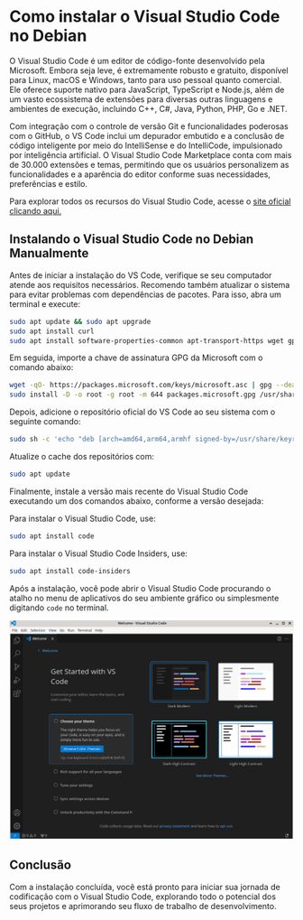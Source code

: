 # Como instalar o Visual Studio Code no Debian

O Visual Studio Code é um editor de código-fonte desenvolvido pela Microsoft. Embora seja leve, é extremamente robusto e gratuito, disponível para Linux, macOS e Windows, tanto para uso pessoal quanto comercial. Ele oferece suporte nativo para JavaScript, TypeScript e Node.js, além de um vasto ecossistema de extensões para diversas outras linguagens e ambientes de execução, incluindo C++, C#, Java, Python, PHP, Go e .NET.

Com integração com o controle de versão Git e funcionalidades poderosas com o GitHub, o VS Code inclui um depurador embutido e a conclusão de código inteligente por meio do IntelliSense e do IntelliCode, impulsionado por inteligência artificial. O Visual Studio Code Marketplace conta com mais de 30.000 extensões e temas, permitindo que os usuários personalizem as funcionalidades e a aparência do editor conforme suas necessidades, preferências e estilo.

Para explorar todos os recursos do Visual Studio Code, acesse o [site oficial clicando aqui.](https://code.visualstudio.com/)

## Instalando o Visual Studio Code no Debian Manualmente

Antes de iniciar a instalação do VS Code, verifique se seu computador atende aos requisitos necessários. Recomendo também atualizar o sistema para evitar problemas com dependências de pacotes. Para isso, abra um terminal e execute:

```sh
sudo apt update && sudo apt upgrade
sudo apt install curl
sudo apt install software-properties-common apt-transport-https wget gpg
```

Em seguida, importe a chave de assinatura GPG da Microsoft com o comando abaixo:

```sh
wget -qO- https://packages.microsoft.com/keys/microsoft.asc | gpg --dearmor > packages.microsoft.gpg
sudo install -D -o root -g root -m 644 packages.microsoft.gpg /usr/share/keyrings/packages.microsoft.gpg
```

Depois, adicione o repositório oficial do VS Code ao seu sistema com o seguinte comando:

```sh
sudo sh -c 'echo "deb [arch=amd64,arm64,armhf signed-by=/usr/share/keyrings/packages.microsoft.gpg] https://packages.microsoft.com/repos/code stable main" > /etc/apt/sources.list.d/vscode.list'
```

Atualize o cache dos repositórios com:

```sh
sudo apt update
```

Finalmente, instale a versão mais recente do Visual Studio Code executando um dos comandos abaixo, conforme a versão desejada:

Para instalar o Visual Studio Code, use:

```sh
sudo apt install code
```

Para instalar o Visual Studio Code Insiders, use:

```sh
sudo apt install code-insiders
```

Após a instalação, você pode abrir o Visual Studio Code procurando o atalho no menu de aplicativos do seu ambiente gráfico ou simplesmente digitando `code` no terminal.

![Tela inicial do vscode](imagens/Aula12-03-Instalacao-vscode-Linux-01.png)

## Conclusão

Com a instalação concluída, você está pronto para iniciar sua jornada de codificação com o Visual Studio Code, explorando todo o potencial dos seus projetos e aprimorando seu fluxo de trabalho de desenvolvimento.
